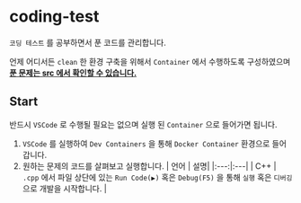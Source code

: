 # coding-test

`코딩 테스트` 를 공부하면서 푼 코드를 관리합니다.

언제 어디서든 `clean` 한 환경 구축을 위해서 `Container` 에서 수행하도록 구성하였으며 <b><u>푼 문제는 [src](/src/) 에서 확인할 수 있습니다.</u></b>

## Start

반드시 `VSCode` 로 수행될 필요는 없으며 실행 된 `Container` 으로 들어가면 됩니다.

1. `VSCode` 를 실행하여 `Dev Containers` 을 통해 `Docker Container` 환경으로 들어갑니다.
1. 원하는 문제의 코드를 살펴보고 실행합니다.
   | 언어 | 설명|
   |:---:|:---|
   | C++ | `.cpp` 에서 파일 상단에 있는 `Run Code(▶)` 혹은 `Debug(F5)` 을 통해 `실행` 혹은 `디버깅` 으로 개발을 시작합니다. |

